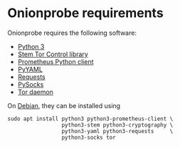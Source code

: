 # Onionprobe requirements

Onionprobe requires the following software:

* [Python 3](https://www.python.org)
* [Stem Tor Control library](https://stem.torproject.org)
* [Prometheus Python client](https://github.com/prometheus/client_python)
* [PyYAML](https://pyyaml.org)
* [Requests](https://docs.python-requests.org)
* [PySocks](https://github.com/Anorov/PySocks)
* [Tor daemon](https://gitlab.torproject.org/tpo/core/tor)

On [Debian](https://debian.org), they can be installed using

    sudo apt install python3 python3-prometheus-client \
                     python3-stem python3-cryptography \
                     python3-yaml python3-requests     \
                     python3-socks tor
